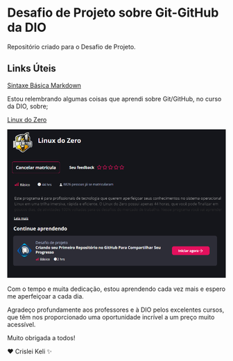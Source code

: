 # Desafio de Projeto sobre Git-GitHub da DIO
Repositório criado para o Desafio de Projeto.

## Links Úteis
[Sintaxe Básica Markdown](https://www.markdownguide.org/basic-syntax/)

Estou relembrando algumas coisas que aprendi sobre Git/GitHub, no curso da DIO, sobre;

[Linux do Zero](https://web.dio.me/track/linux-do-zero)

<p align="center">
<img 
    src="Linux do Zero/Capturar.PNG"
    width="1000"
/>

Com o tempo e muita dedicação, estou aprendendo cada vez mais e espero me aperfeiçoar a cada dia.

Agradeço profundamente aos professores e à DIO pelos excelentes cursos, 
que têm nos proporcionado uma oportunidade incrível a um preço muito acessível.

Muito obrigada a todos!

❤️ Crislei Keli ✨
